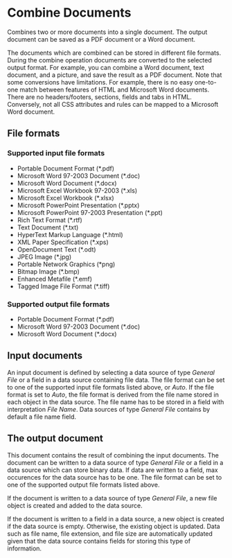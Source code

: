 # Combine Documents
Combines two or more documents into a single document. The output document can be saved as a PDF document or a Word document.

The documents which are combined can be stored in different file formats. During the combine operation documents are converted to the selected output format. For example, you can combine a Word document, text document, and a picture, and save the result as a PDF document. Note that some conversions have limitations. For example, there is no easy one-to-one match between features of HTML and Microsoft Word documents. There are no headers/footers, sections, fields and tabs in HTML. Conversely, not all CSS attributes and rules can be mapped to a Microsoft Word document.

## File formats

### Supported input file formats
* Portable Document Format (*.pdf)
* Microsoft Word 97-2003 Document (*.doc)
* Microsoft Word Document (*.docx)
* Microsoft Excel Workbook 97-2003 (*.xls)
* Microsoft Excel Workbook (*.xlsx)
* Microsoft PowerPoint Presentation (*.pptx)
* Microsoft PowerPoint 97-2003 Presentation (*.ppt)
* Rich Text Format (*.rtf)
* Text Document (*.txt)
* HyperText Markup Language (*.html)
* XML Paper Specification (*.xps)
* OpenDocument Text (*.odt)
* JPEG Image (*.jpg)
* Portable Network Graphics (*png)
* Bitmap Image (*.bmp)
* Enhanced Metafile (*.emf)
* Tagged Image File Format (*.tiff)

### Supported output file formats
* Portable Document Format (*.pdf)
* Microsoft Word 97-2003 Document (*.doc)
* Microsoft Word Document (*.docx)

## Input documents
An input document is defined by selecting a data source of type *General File* or a field in a data source containing file data. The file format can be set to one of the supported input file formats listed above, or *Auto*. If the file format is set to *Auto*, the file format is derived from the file name stored in each object in the data source. The file name has to be stored in a field with interpretation *File Name*. Data sources of type *General File* contains by default a file name field.

## The output document
This document contains the result of combining the input documents. The document can be written to a data source of type *General File* or a field in a data source which can store binary data. If data are written to a field, max occurences for the data source has to be one. The file format can be set to one of the supported output file formats listed above.

If the document is written to a data source of type *General File*, a new file object is created and added to the data source.

If the document is written to a field in a data source, a new object is created if the data source is empty. Otherwise, the existing object is updated. Data such as file name, file extension, and file size are automatically updated given that the data source contains fields for storing this type of information.
